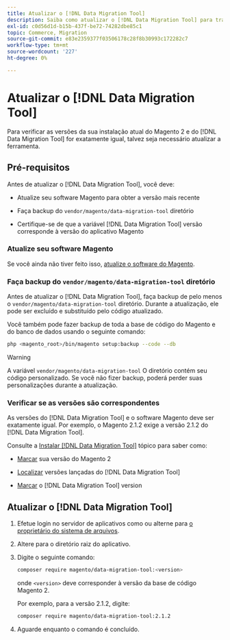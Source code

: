 ```yaml
---
title: Atualizar o [!DNL Data Migration Tool]
description: Saiba como atualizar o [!DNL Data Migration Tool] para transferir dados entre Magento 1 e Magento 2.
exl-id: c0d56d1d-b15b-437f-be72-74282dbe85c1
topic: Commerce, Migration
source-git-commit: e83e2359377f03506178c28f8b30993c172282c7
workflow-type: tm+mt
source-wordcount: '227'
ht-degree: 0%

---
```


# Atualizar o [!DNL Data Migration Tool]

Para verificar as versões da sua instalação atual do Magento 2 e do [!DNL Data Migration Tool] for exatamente igual, talvez seja necessário atualizar a ferramenta.

## Pré-requisitos

Antes de atualizar o [!DNL Data Migration Tool], você deve:

* Atualize seu software Magento para obter a versão mais recente

* Faça backup do `vendor/magento/data-migration-tool` diretório

* Certifique-se de que a variável [!DNL Data Migration Tool] versão corresponde à versão do aplicativo Magento

### Atualize seu software Magento

Se você ainda não tiver feito isso, [atualize o software do Magento](../../upgrade/overview.md).

### Faça backup do `vendor/magento/data-migration-tool` diretório

Antes de atualizar o [!DNL Data Migration Tool], faça backup de pelo menos o `vendor/magento/data-migration-tool` diretório. Durante a atualização, ele pode ser excluído e substituído pelo código atualizado.

Você também pode fazer backup de toda a base de código do Magento e do banco de dados usando o seguinte comando:

```bash
php <magento_root>/bin/magento setup:backup --code --db
```

>[!WARNING]
>
>A variável `vendor/magento/data-migration-tool` O diretório contém seu código personalizado. Se você não fizer backup, poderá perder suas personalizações durante a atualização.


### Verificar se as versões são correspondentes

As versões do [!DNL Data Migration Tool] e o software Magento deve ser exatamente igual. Por exemplo, o Magento 2.1.2 exige a versão 2.1.2 do [!DNL Data Migration Tool].

Consulte a [Instalar [!DNL Data Migration Tool]](install.md) tópico para saber como:

* [Marcar](install.md#check-your-version) sua versão do Magento 2

* [Localizar](install.md#find-released-versions-of-data-migration-tool) versões lançadas do [!DNL Data Migration Tool]

* [Marcar](install.md#check-version-of-installed-data-migration-tool) o [!DNL Data Migration Tool] version

## Atualizar o [!DNL Data Migration Tool]

1. Efetue login no servidor de aplicativos como ou alterne para [o proprietário do sistema de arquivos](../../installation/prerequisites/file-system/overview.md).
1. Altere para o diretório raiz do aplicativo.
1. Digite o seguinte comando:

   ```bash
   composer require magento/data-migration-tool:<version>
   ```

   onde `<version>` deve corresponder à versão da base de código Magento 2.

   Por exemplo, para a versão 2.1.2, digite:

   ```bash
   composer require magento/data-migration-tool:2.1.2
   ```

1. Aguarde enquanto o comando é concluído.
